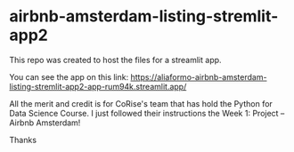 # airbnb-amsterdam-listing-stremlit-app2

This repo was created to host the files for a streamlit app. 

You can see the app on this link:
https://aliaformo-airbnb-amsterdam-listing-stremlit-app2-app-rum94k.streamlit.app/

All the merit and credit is for CoRise's team that has hold the Python for Data Science Course. 
I just followed their instructions the Week 1: Project – Airbnb Amsterdam!

Thanks

